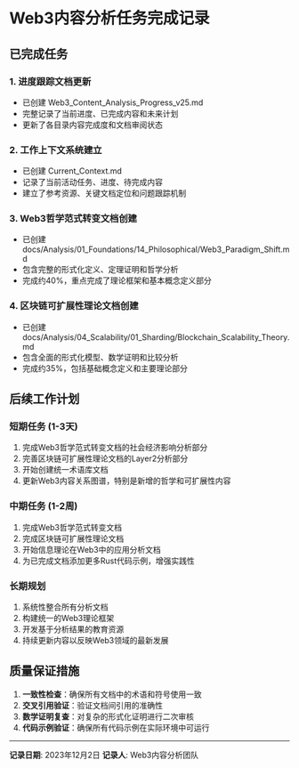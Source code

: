 # Web3内容分析任务完成记录

## 已完成任务

### 1. 进度跟踪文档更新

- 已创建 Web3_Content_Analysis_Progress_v25.md
- 完整记录了当前进度、已完成内容和未来计划
- 更新了各目录内容完成度和文档审阅状态

### 2. 工作上下文系统建立

- 已创建 Current_Context.md
- 记录了当前活动任务、进度、待完成内容
- 建立了参考资源、关键文档定位和问题跟踪机制

### 3. Web3哲学范式转变文档创建

- 已创建 docs/Analysis/01_Foundations/14_Philosophical/Web3_Paradigm_Shift.md
- 包含完整的形式化定义、定理证明和哲学分析
- 完成约40%，重点完成了理论框架和基本概念定义部分

### 4. 区块链可扩展性理论文档创建

- 已创建 docs/Analysis/04_Scalability/01_Sharding/Blockchain_Scalability_Theory.md
- 包含全面的形式化模型、数学证明和比较分析
- 完成约35%，包括基础概念定义和主要理论部分

## 后续工作计划

### 短期任务 (1-3天)

1. 完成Web3哲学范式转变文档的社会经济影响分析部分
2. 完善区块链可扩展性理论文档的Layer2分析部分
3. 开始创建统一术语库文档
4. 更新Web3内容关系图谱，特别是新增的哲学和可扩展性内容

### 中期任务 (1-2周)

1. 完成Web3哲学范式转变文档
2. 完成区块链可扩展性理论文档
3. 开始信息理论在Web3中的应用分析文档
4. 为已完成文档添加更多Rust代码示例，增强实践性

### 长期规划

1. 系统性整合所有分析文档
2. 构建统一的Web3理论框架
3. 开发基于分析结果的教育资源
4. 持续更新内容以反映Web3领域的最新发展

## 质量保证措施

1. **一致性检查**：确保所有文档中的术语和符号使用一致
2. **交叉引用验证**：验证文档间引用的准确性
3. **数学证明复查**：对复杂的形式化证明进行二次审核
4. **代码示例验证**：确保所有代码示例在实际环境中可运行

---

**记录日期**: 2023年12月2日
**记录人**: Web3内容分析团队
